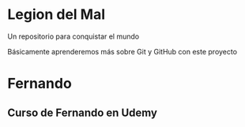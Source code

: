 # Legion del Mal
Un repositorio para conquistar el mundo

Básicamente aprenderemos más sobre Git y GitHub con este proyecto


# Fernando

## Curso de Fernando en Udemy
